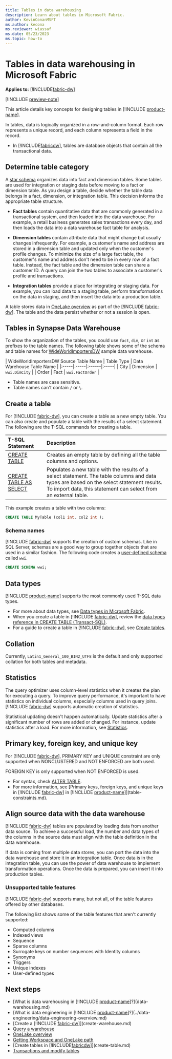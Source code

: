 ```yaml
---
title: Tables in data warehousing
description: Learn about tables in Microsoft Fabric.
author: KevinConanMSFT
ms.author: kecona
ms.reviewer: wiassaf
ms.date: 05/23/2023
ms.topic: how-to
---
```


# Tables in data warehousing in Microsoft Fabric

**Applies to:** [!INCLUDE[fabric-dw](includes/applies-to-version/fabric-dw.md)]

[!INCLUDE [preview-note](../includes/preview-note.md)]
 
This article details key concepts for designing tables in [!INCLUDE [product-name](../includes/product-name.md)].

In tables, data is logically organized in a row-and-column format. Each row represents a unique record, and each column represents a field in the record.

- In [!INCLUDE[fabricdw](includes/fabric-dw.md)], tables are database objects that contain all the transactional data. 

## Determine table category

A [star schema](/power-bi/guidance/star-schema) organizes data into fact and dimension tables. Some tables are used for integration or staging data before moving to a fact or dimension table. As you design a table, decide whether the table data belongs in a fact, dimension, or integration table. This decision informs the appropriate table structure.

- **Fact tables** contain quantitative data that are commonly generated in a transactional system, and then loaded into the data warehouse. For example, a retail business generates sales transactions every day, and then loads the data into a data warehouse fact table for analysis.

- **Dimension tables** contain attribute data that might change but usually changes infrequently. For example, a customer's name and address are stored in a dimension table and updated only when the customer's profile changes. To minimize the size of a large fact table, the customer's name and address don't need to be in every row of a fact table. Instead, the fact table and the dimension table can share a customer ID. A query can join the two tables to associate a customer's profile and transactions.

- **Integration tables** provide a place for integrating or staging data. For example, you can load data to a staging table, perform transformations on the data in staging, and then insert the data into a production table.

A table stores data in [OneLake overview](../onelake/onelake-overview.md) as part of the [!INCLUDE [fabric-dw](includes/fabric-dw.md)]. The table and the data persist whether or not a session is open.


## Tables in Synapse Data Warehouse

To show the organization of the tables, you could use `fact`, `dim`, or `int` as prefixes to the table names. The following table shows some of the schema and table names for [WideWorldImportersDW](/sql/samples/wide-world-importers-dw-database-catalog?view=fabric&preserve-view=true) sample data warehouse. 

| WideWorldImportersDW Source Table Name  | Table Type | Data Warehouse Table Name |
|:-----|:-----|:------|:-----|
| City | Dimension | `wwi.DimCity` |
| Order | Fact | `wwi.FactOrder` |

- Table names are case sensitive. 
- Table names can't contain `/` or `\`.

## Create a table

For [!INCLUDE [fabric-dw](includes/fabric-dw.md)], you can create a table as a new empty table. You can also create and populate a table with the results of a select statement. The following are the T-SQL commands for creating a table. 

| T-SQL Statement | Description |
|:----------------|:------------|
| [CREATE TABLE](/sql/t-sql/statements/create-table-azure-sql-data-warehouse?view=fabric&preserve-view=true) | Creates an empty table by defining all the table columns and options. |
| [CREATE TABLE AS SELECT](/sql/t-sql/statements/create-table-as-select-azure-sql-data-warehouse?view=fabric&preserve-view=true) | Populates a new table with the results of a select statement. The table columns and data types are based on the select statement results. To import data, this statement can select from an external table. |

This example creates a table with two columns:

```sql
CREATE TABLE MyTable (col1 int, col2 int );  
```

### Schema names

[!INCLUDE [fabric-dw](includes/fabric-dw.md)] supports the creation of custom schemas. Like in SQL Server, schemas are a good way to group together objects that are used in a similar fashion. The following code creates a [user-defined schema](/sql/t-sql/statements/create-schema-transact-sql?view=fabric&preserve-view=true) called `wwi`.

```sql
CREATE SCHEMA wwi;
```

## Data types

[!INCLUDE [product-name](../includes/product-name.md)] supports the most commonly used T-SQL data types. 

- For more about data types, see [Data types in Microsoft Fabric](data-types.md).
- When you create a table in [!INCLUDE [fabric-dw](includes/fabric-dw.md)], review the [data types reference in CREATE TABLE (Transact-SQL)](/sql/t-sql/statements/create-table-azure-sql-data-warehouse?view=fabric&preserve-view=true#DataTypesFabric). 
- For a guide to create a table in [!INCLUDE [fabric-dw](includes/fabric-dw.md)], see [Create tables](create-table.md).

## Collation

Currently, `Latin1_General_100_BIN2_UTF8` is the default and only supported collation for both tables and metadata.

## Statistics

The query optimizer uses column-level statistics when it creates the plan for executing a query. To improve query performance, it's important to have statistics on individual columns, especially columns used in query joins. [!INCLUDE [fabric-dw](includes/fabric-dw.md)] supports automatic creation of statistics. 

Statistical updating doesn't happen automatically. Update statistics after a significant number of rows are added or changed. For instance, update statistics after a load. For more information, see [Statistics](statistics.md).

## Primary key, foreign key, and unique key

For [!INCLUDE [fabric-dw](includes/fabric-dw.md)], PRIMARY KEY and UNIQUE constraint are only supported when NONCLUSTERED and NOT ENFORCED are both used.

FOREIGN KEY is only supported when NOT ENFORCED is used.  

- For syntax, check [ALTER TABLE](/sql/t-sql/statements/alter-table-transact-sql?view=fabric&preserve-view=true). 
- For more information, see [Primary keys, foreign keys, and unique keys in [!INCLUDE [fabric-dw](includes/fabric-dw.md)] in [!INCLUDE [product-name](../includes/product-name.md)]](table-constraints.md).

## Align source data with the data warehouse

[!INCLUDE [fabric-dw](includes/fabric-dw.md)] tables are populated by loading data from another data source. To achieve a successful load, the number and data types of the columns in the source data must align with the table definition in the data warehouse.

If data is coming from multiple data stores, you can port the data into the data warehouse and store it in an integration table. Once data is in the integration table, you can use the power of data warehouse to implement transformation operations. Once the data is prepared, you can insert it into production tables.

### Unsupported table features

[!INCLUDE [fabric-dw](includes/fabric-dw.md)] supports many, but not all, of the table features offered by other databases.

The following list shows some of the table features that aren't currently supported:

- Computed columns
- Indexed views
- Sequence
- Sparse columns
- Surrogate keys on number sequences with Identity columns
- Synonyms
- Triggers
- Unique indexes
- User-defined types

## Next steps

- [What is data warehousing in [!INCLUDE [product-name](../includes/product-name.md)]?](data-warehousing.md)
- [What is data engineering in [!INCLUDE [product-name](../includes/product-name.md)]?](../data-engineering/data-engineering-overview.md)
- [Create a [!INCLUDE [fabric-dw](includes/fabric-dw.md)]](create-warehouse.md)
- [Query a warehouse](query-warehouse.md)
- [OneLake overview](../onelake/onelake-overview.md)
- [Getting Workspace and OneLake path](get-workspace-onelake-path.md)
- [Create tables in [!INCLUDE[fabricdw](includes/fabric-dw.md)]](create-table.md)
- [Transactions and modify tables](transactions.md)